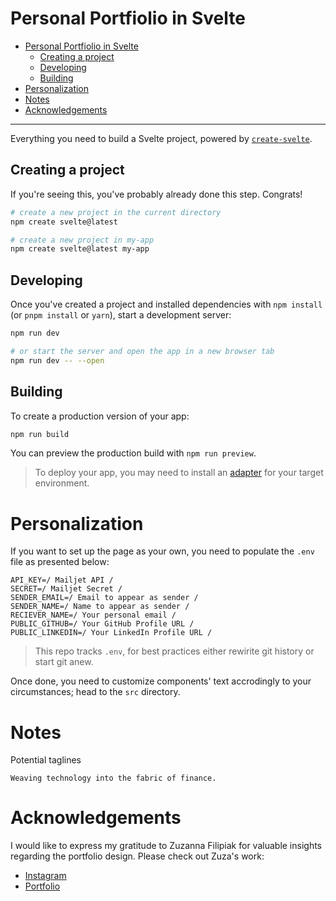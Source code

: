 # Personal Portfiolio in Svelte

- [Personal Portfiolio in Svelte](#personal-portfiolio-in-svelte)
  - [Creating a project](#creating-a-project)
  - [Developing](#developing)
  - [Building](#building)
- [Personalization](#personalization)
- [Notes](#notes)
- [Acknowledgements](#acknowledgements)

---

Everything you need to build a Svelte project, powered by [`create-svelte`](https://github.com/sveltejs/kit/tree/master/packages/create-svelte).

## Creating a project

If you're seeing this, you've probably already done this step. Congrats!

```bash
# create a new project in the current directory
npm create svelte@latest

# create a new project in my-app
npm create svelte@latest my-app
```

## Developing

Once you've created a project and installed dependencies with `npm install` (or `pnpm install` or `yarn`), start a development server:

```bash
npm run dev

# or start the server and open the app in a new browser tab
npm run dev -- --open
```

## Building

To create a production version of your app:

```bash
npm run build
```

You can preview the production build with `npm run preview`.

> To deploy your app, you may need to install an [adapter](https://kit.svelte.dev/docs/adapters) for your target environment.

# Personalization

If you want to set up the page as your own, you need to populate the `.env` file
as presented below:

```
API_KEY=/ Mailjet API /
SECRET=/ Mailjet Secret /
SENDER_EMAIL=/ Email to appear as sender /
SENDER_NAME=/ Name to appear as sender /
RECIEVER_NAME=/ Your personal email /
PUBLIC_GITHUB=/ Your GitHub Profile URL /
PUBLIC_LINKEDIN=/ Your LinkedIn Profile URL /
```

> This repo tracks `.env`, for best practices either rewirite git history or
start git anew.

Once done, you need to customize components' text accrodingly to your
circumstances; head to the `src` directory.

# Notes

Potential taglines

```
Weaving technology into the fabric of finance.
```

# Acknowledgements

I would like to express my gratitude to Zuzanna Filipiak for valuable insights
regarding the portfolio design. Please check out Zuza's work:
- [Instagram](https://www.instagram.com/zuz_filipiak/)
- [Portfolio](https://zfilipiak.myportfolio.com)
